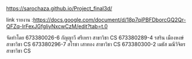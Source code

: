 https://sarochaza.github.io/Project_final3d/

link รายงาน :https://docs.google.com/document/d/18p7qiPBFDborcGQ2Qr-QFZq-IrFexJGfgliyNxcwCzM/edit?tab=t.0

จัดทำโดย
673380026-6 กัญญาวี ศรีเหรา สาขาวิชา CS
673380289-4 รสริน เมืองหงษ์ สาขาวิชา CS
673380296-7 สโรชา เสาทอง สาขาวิชา CS
673380300-2 เมธัส มณีวิจิตร สาขาวิชา CS


